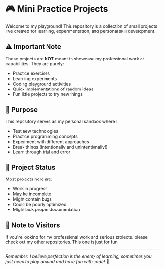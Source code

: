 # 🎮 Mini Practice Projects

Welcome to my playground! This repository is a collection of small projects I've created for learning, experimentation, and personal skill development.

## ⚠️ Important Note

These projects are **NOT** meant to showcase my professional work or capabilities. They are purely:
- Practice exercises
- Learning experiments
- Coding playground activities
- Quick implementations of random ideas
- Fun little projects to try new things

## 🎯 Purpose

This repository serves as my personal sandbox where I:
- Test new technologies
- Practice programming concepts
- Experiment with different approaches
- Break things (intentionally and unintentionally!)
- Learn through trial and error

## 🚧 Project Status

Most projects here are:
- Work in progress
- May be incomplete
- Might contain bugs
- Could be poorly optimized
- Might lack proper documentation

## 📝 Note to Visitors

If you're looking for my professional work and serious projects, please check out my other repositories. This one is just for fun! 

---
*Remember: I believe perfection is the enemy of learning, sometimes you just need to play around and have fun with code!* 🎈
